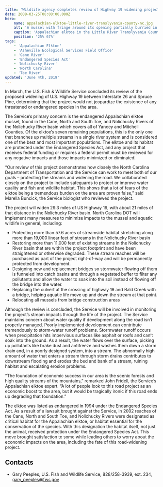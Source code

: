 ```yaml
---
title: 'Wildlife agency completes review of Highway 19 widening project'
date: 2008-03-25T00:00:00.000Z
hero:
    name: appalachian-elktoe-little-river-translyvania-county-nc.jpg
    alt: 'A mussel with fringe around its opening partially burried in the sand on the river bottom.'
    caption: 'Appalachian elktoe in the Little River Translyvania County NC. Photo by Gary Peeples, USFWS.'
    position: '25% 67%'
tags:
    - 'Appalachian Elktoe'
    - 'Asheville Ecological Services Field Office'
    - 'Cane River'
    - 'Endangered Species Act'
    - 'Nolichucky River'
    - 'North Carolina'
    - 'Toe River'
updated: 'June 4th, 2019'
---
```


In March, the U.S. Fish & Wildlife Service concluded its review of the proposed widening of U.S. Highway 19 between Interstate 26 and Spruce Pine, determining that the project would not jeopardize the existence of any threatened or endangered species in the area.

The Service’s primary concern is the endangered Appalachian elktoe mussel, found in the Cane, North and South Toe, and Nolichucky Rivers of the Nolichucky River basin which covers all of Yancey and Mitchell Counties. Of the elktoe’s seven remaining populations, this is the only one that branches up multiple streams in a single river system and is considered one of the best and most important populations. The elktoe and its habitat are protected under the Endangered Species Act, and any project that receives federal funding or requires a federal permit must be reviewed for any negative impacts and those impacts minimized or eliminated.

“Our review of this project demonstrates how closely the North Carolina Department of Transportation and the Service can work to meet both of our goals – protecting the streams and widening the road. We collaborated closely on the project to include safeguards to protect or improve water quality and fish and wildlife habitat. This shows that a lot of fears of the elktoe being a tremendous burden on the area are proven false,” said Marella Buncick, the Service biologist who reviewed the project.

The project will widen 29.3 miles of US Highway 19, with about 21 miles of that distance in the Nolichucky River basin. North Carolina DOT will implement many measures to minimize impacts to the mussel and aquatic wildlife in general, including:

- Protecting more than 57.6 acres of streamside habitat stretching along more than 19,000 linear feet of streams in the Nolichucky River basin
- Restoring more than 11,000 feet of existing streams in the Nolichucky River basin that are within the project footprint and have been straightened or otherwise degraded. These stream reaches will be purchased as part of the project right-of-way and will be permanently protected from development.
- Designing new and replacement bridges so stormwater flowing off them is funneled into catch basins and through a vegetated buffer to filter any pollutants and allow the water to soak into the soil instead of flowing off the bridge into the water.
- Replacing the culvert at the crossing of highway 19 and Bald Creek with a bridge, helping aquatic life move up and down the stream at that point.
- Relocating all mussels from bridge construction areas

Although the review is concluded, the Service will be involved in monitoring the project’s stream impacts through the life of the project. The Service maintains concern about water quality if development along the road isn’t properly managed. Poorly implemented development can contribute tremendously to storm-water runoff problems. Stormwater runoff occurs when precipitation hits impervious surfaces like asphalt or roofs and can’t soak into the ground. As a result, the water flows over the surface, picking up pollutants like brake dust and antifreeze and washes them down a storm drain and, in a poorly designed system, into a stream. The abnormally high amount of water that enters a stream through storm drains contributes to downstream flooding and erodes the bed and bank of a stream, ruining habitat and escalating erosion problems.

“The foundation of economic success in our area is the scenic forests and high quality streams of the mountains,” remarked John Fridell, the Service’s Appalachian elktoe expert. “A lot of people look to this road project as an economic boost to the area, but it would be tragically ironic if this road ends up degrading that foundation.”

The elktoe was listed as endangered in 1994 under the Endangered Species Act. As a result of a lawsuit brought against the Service, in 2002 reaches of the Cane, North and South Toe, and Nolichucky Rivers were designated as critical habitat for the Appalachian elktoe, or habitat essential for the conservation of the species. With this designation the habitat itself, not just the animal, received protection under the Endangered Species Act. This move brought satisfaction to some while leading others to worry about the economic impacts on the area, including the fate of this road-widening project.

## Contacts

- Gary Peeples, U.S. Fish and Wildlife Service, 828/258-3939, ext. 234, [gary_peeples@fws.gov](mailto:gary_peeples@fws.gov)